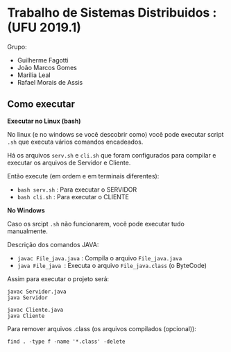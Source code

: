 # Trabalho de Sistemas Distribuidos : (UFU 2019.1)

Grupo:

- Guilherme Fagotti
- João Marcos Gomes
- Marilia Leal
- Rafael Morais de Assis

## Como executar

**Executar no Linux (bash)**

No linux (e no windows se você descobrir como) você pode executar script `.sh` que executa vários comandos encadeados.

Há os arquivos `serv.sh` e `cli.sh` que foram configurados para compilar e executar os arquivos de Servidor e Cliente.

Então execute (em ordem e em terminais diferentes):

- `bash serv.sh` : Para executar o SERVIDOR
- `bash cli.sh` : Para executar o CLIENTE

**No Windows**

Caso os srcipt `.sh` não funcionarem, você pode executar tudo manualmente.

Descrição dos comandos JAVA:

- `javac File_java.java` : Compila o arquivo `File_java.java`
- `java File_java `: Executa o arquivo `File_java.class` (o ByteCode)

Assim para executar o projeto será:

```
javac Servidor.java
java Servidor

javac Cliente.java
java Cliente
```

Para remover arquivos .class (os arquivos compilados (opcional)):

`find . -type f -name '*.class' -delete`
